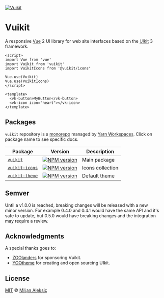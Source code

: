 [![Vuikit](https://user-images.githubusercontent.com/513275/37552738-b8fcea74-29f5-11e8-9300-5e9532271bf8.png)](http://vuikit.js.org/)

# Vuikit

A responsive [Vue](https://vuejs.org/) 2 UI library for web site interfaces based on the [UIkit](https://getuikit.com/) 3 framework.

```vue
<script>
import Vue from 'vue'
import Vuikit from 'vuikit'
import VuikitIcons from '@vuikit/icons'

Vue.use(Vuikit)
Vue.use(VuikitIcons)
</script>

<template>
  <vk-button>MyButton</vk-button>
  <vk-icon icon="heart"></vk-icon>
</template>
```

## Packages

`vuikit` repository is a [monorepo](https://danluu.com/monorepo/) managed by [Yarn Workspaces](https://yarnpkg.com/lang/en/docs/workspaces/). Click on package name to see specific docs.

| Package | Version | Description |
|---|---|---|
| [`vuikit`](packages/vuikit) | [![NPM version](https://img.shields.io/npm/v/vuikit.svg?style=flat-square)](https://npmjs.org/package/vuikit) | Main package |
| [`vuikit-icons`](packages/vuikit-icons) | [![NPM version](https://img.shields.io/npm/v/@vuikit/icons.svg?style=flat-square)](https://npmjs.org/package/@vuikit/icons) | Icons collection |
| [`vuikit-theme`](packages/vuikit-theme) | [![NPM version](https://img.shields.io/npm/v/@vuikit/theme.svg?style=flat-square)](https://npmjs.org/package/@vuikit/theme) | Default theme |

## Semver

Until a v1.0.0 is reached, breaking changes will be released with a new minor version. For example 0.4.0 and 0.4.1 would have the same API and it's safe to update, but 0.5.0 would have breaking changes and the integration may require a review.

## Acknowledgments

A special thanks goes to:

 - [ZOOlanders](http://zoolanders.com/) for sponsoring Vuikit.
 - [YOOtheme](http://zoolanders.com/) for creating and open sourcing UIkit.

## License

[MIT](./LICENSE) © [Miljan Aleksic](https://github.com/miljan-aleksic)
